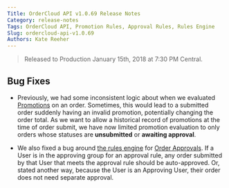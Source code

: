 ```yaml
---
Title: OrderCloud API v1.0.69 Release Notes
Category: release-notes
Tags: OrderCloud API, Promotion Rules, Approval Rules, Rules Engine
Slug: ordercloud-api-v1.0.69
Authors: Kate Reeher
---
```


> Released to Production January 15th, 2018 at 7:30 PM Central.

## Bug Fixes

- Previously, we had some inconsistent logic about when we evaluated [Promotions](https://documentation.ordercloud.io/api-reference#Promotions) on an order. Sometimes, this would lead to a submitted order suddenly having an invalid promotion, potentially changing the order total. 
As we want to allow a historical record of promotions at the time of order submit, we have now limited promotion evaluation to only orders whose statuses are **unsubmitted** or **awaiting approval**. 

- We also fixed a bug around [the rules engine]({filename}../OrderCloud-Blogs/rules-engine.md) for  [Order Approvals](https://documentation.ordercloud.io/api-reference#ApprovalRules). If a User is in the approving group for an approval rule, any order submitted by that User that meets the approval rule should be auto-approved. Or, stated another way, because the User is an Approving User, their order does not need separate approval. 
